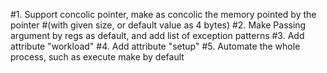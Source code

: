 #1. Support concolic pointer, make as concolic the memory pointed by the pointer
#(with given size, or default value as 4 bytes)
#2. Make Passing argument by regs as default, and add list of exception patterns
#3. Add attribute "workload"
#4. Add attribute "setup"
#5. Automate the whole process, such as execute make by default
